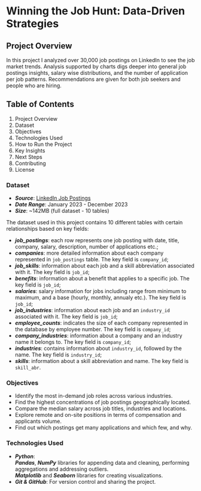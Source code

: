 # Winning the Job Hunt: Data-Driven Strategies

## Project Overview
In this project I analyzed over 30,000 job postings on LinkedIn to see the job market trends. Analysis supported by charts digs deeper into general job postings insights, salary wise distributions, and the number of application per job patterns. Recommendations are given for both job seekers and people who are hiring.

## Table of Contents

1. Project Overview
2. Dataset
3. Objectives
4. Technologies Used
5. How to Run the Project
6. Key Insights
7. Next Steps
8. Contributing
9. License

### Dataset
- ***Source***: [LinkedIn Job Postings](https://www.kaggle.com/datasets/arshkon/linkedin-job-postings/data)
- ***Date Range***: January 2023 - December 2023  
- ***Size***: ~142MB (full dataset - 10 tables)

The dataset used in this project contains 10 different tables with certain relationships based on key fields:
- ***job_postings***: each row represents one job posting with date, title, company, salary, description, number of applications etc.;
- ***companies***: more detailed information about each company represented in ```job_postings``` table. The key field is ```company_id```;
- ***job_skills***: information about each job and a skill abbreviation associated with it. The key field is ```job_id```;
- ***benefits***: information about a benefit that applies to a specific job. The key field is ```job_id```;
- ***salaries***: salary information for jobs including range from minimum to maximum, and a base (hourly, monthly, annualy etc.). The key field is ```job_id```;
- ***job_industries***: information about each job and an ```industry_id``` associated with it. The key field is ```job_id```;
- ***employee_counts***: indicates the size of each company represented in the database by employee number. The key field is ```company_id```;
- ***company_industries***: information about a company and an industry name it belongs to. The key field is ```company_id```;
- ***industries***: contains information about ```industry_id```, followed by the name. The key field is ```industry_id```;
- ***skills***: information about a skill abbreviation and name. The key field is ```skill_abr```.

### Objectives

- Identify the most in-demand job roles across various industries.
- Find the highest concentrations of job postings geographically located.
- Compare the median salary across job titles, industries and locations.
- Explore remote and on-site positions in terms of compensation and applicants volume.
- Find out which postings get many applications and which few, and why.

### Technologies Used
- ***Python***:    
  ***Pandas***, ***NumPy*** libraries for appending data and cleaning, performing aggregations and addressing outliers.    
  ***Matplotlib*** and ***Seaborn*** libraries for creating visualizations.
- ***Git & GitHub***: For version control and sharing the project.
